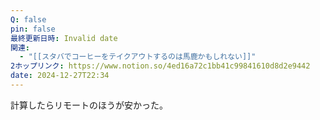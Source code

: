 ```yaml
---
Q: false
pin: false
最終更新日時: Invalid date
関連:
  - "[[スタバでコーヒーをテイクアウトするのは馬鹿かもしれない]]"
2ホップリンク: https://www.notion.so/4ed16a72c1bb41c99841610d8d2e9442
date: 2024-12-27T22:34
---
```

  

計算したらリモートのほうが安かった。